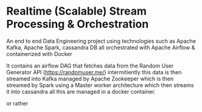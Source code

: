 # Realtime (Scalable) Stream Processing & Orchestration
An end to end Data Engineering project using technologies such as Apache Kafka, Apache Spark, cassandra DB all orchestrated with Apache Airflow & containerized with Docker

It contains an airflow DAG that fetches data from the Random User Generator API (https://randomuser.me/) intermitiently this data is then streamed into Kafka managed by Apache Zookeeper which is then streamed by Spark using a Master worker architecture which then streams it into cassandra all this are managed in a docker container. 


or rather
